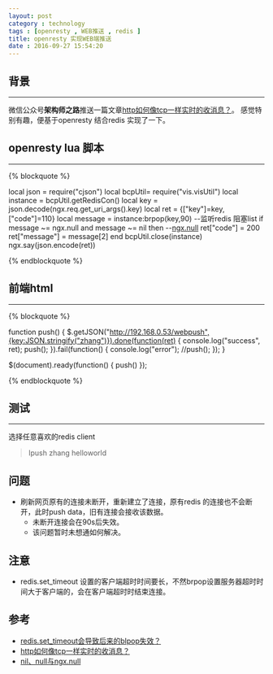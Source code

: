 ```yaml
---
layout: post
category : technology
tags : [openresty , WEB推送 , redis ]
title: openresty 实现WEB端推送
date : 2016-09-27 15:54:20
---
```



## 背景
-------------

微信公众号**架构师之路**推送一篇文章[http如何像tcp一样实时的收消息？](http://mp.weixin.qq.com/s?__biz=MjM5ODYxMDA5OQ==&mid=2651959605&idx=1&sn=21f25087bef3c3a966ef03b824365621&mpshare=1&scene=1&srcid=0926GHRm3xAgIFrWRUEq6s0y#rd)。
感觉特别有趣，便基于openresty 结合redis 实现了一下。

<!--more-->
## openresty lua 脚本
--------------
{% blockquote %}

local json = require("cjson")
local bcpUtil= require("vis.visUtil")
local instance = bcpUtil.getRedisCon()
local key = json.decode(ngx.req.get_uri_args().key)
local ret = {["key"]=key,["code"]=110} 
local message = instance:brpop(key,90) --监听redis 阻塞list
if message ~= ngx.null and message ~= nil then --[ngx.null](http://www.pureage.info/2013/09/02/125.html)
  ret["code"] = 200
  ret["message"] = message[2]
end
bcpUtil.close(instance)
ngx.say(json.encode(ret))

{% endblockquote %}

## 前端html 
---------------
{% blockquote %}

 function push() {
    $.getJSON("http://192.168.0.53/webpush",{key:JSON.stringify("zhang")}).done(function(ret) {
      console.log("success", ret);
      push();
    }).fail(function() {
      console.log("error");
      //push();
    });
  }

  $(document).ready(function() {
    push()
  });

{% endblockquote %}

## 测试
------------------
选择任意喜欢的redis client 
> lpush zhang helloworld

## 问题

* 刷新网页原有的连接未断开，重新建立了连接，原有redis 的连接也不会断开，此时push data，旧有连接会接收该数据。
  - 未断开连接会在90s后失效。
  - 该问题暂时未想通如何解决。

## 注意

* redis.set_timeout 设置的客户端超时时间要长，不然brpop设置服务器超时时间大于客户端的，会在客户端超时时结束连接。[](https://groups.google.com/forum/#!topic/openresty/HP74ZfLZ6zA)

## 参考

* [redis.set_timeout会导致后来的blpop失效？](https://groups.google.com/forum/#!topic/openresty/HP74ZfLZ6zA)
* [http如何像tcp一样实时的收消息？](http://mp.weixin.qq.com/s?__biz=MjM5ODYxMDA5OQ==&mid=2651959605&idx=1&sn=21f25087bef3c3a966ef03b824365621&mpshare=1&scene=1&srcid=0926GHRm3xAgIFrWRUEq6s0y#rd)
* [nil、null与ngx.null](http://www.pureage.info/2013/09/02/125.html)